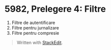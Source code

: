 
# 5982, Prelegere 4: Filtre
1. Filtre de autentificare
2. Filtre pentru jurnalizare
3. Filtre pentru compresie

> Written with [StackEdit](https://stackedit.io/).